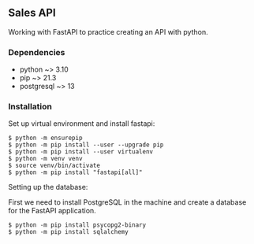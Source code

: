 ## Sales API

Working with FastAPI to practice creating an API with python.

### Dependencies

- python ~> 3.10
- pip ~> 21.3
- postgresql ~> 13

### Installation

Set up virtual environment and install fastapi:

```
$ python -m ensurepip
$ python -m pip install --user --upgrade pip
$ python -m pip install --user virtualenv
$ python -m venv venv
$ source venv/bin/activate
$ python -m pip install "fastapi[all]"
```


Setting up the database:

First we need to install PostgreSQL in the machine and create a database for the FastAPI application.
```
$ python -m pip install psycopg2-binary
$ python -m pip install sqlalchemy
```